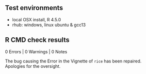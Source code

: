 ## Test environments
* local OSX install, R 4.5.0
* rhub: windows, linux ubuntu & gcc13 

## R CMD check results

0 Errors | 0 Warnings | 0 Notes

The bug causing the Error in the Vignette of `rice` has been repaired. Apologies for the oversight. 

